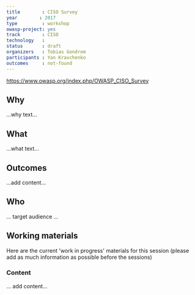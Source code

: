 ```yaml
---
title        : CISO Survey
year		: 2017
type         : workshop
owasp-project: yes
track        : CISO
technology   :
status       : draft
organizers   : Tobias Gondrom
participants : Yan Kravchenko
outcomes     : not-found
---
```


https://www.owasp.org/index.php/OWASP_CISO_Survey


## Why

...why text...

## What

...what text...

## Outcomes

...add content...

## Who

... target audience ...

## Working materials

Here are the current 'work in progress' materials for this session (please add as much information as possible before the sessions)

### Content

... add content...
